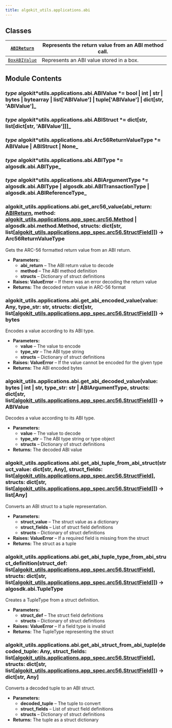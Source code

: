 ```yaml
---
title: algokit_utils.applications.abi
---
```


## Classes

| [`ABIReturn`](/reference/algokit-utils-py/api/ABIReturn#algokit_utils.applications.abi.ABIReturn)       | Represents the return value from an ABI method call. |
| ------------------------------------------------------------------------------------------------------- | ---------------------------------------------------- |
| [`BoxABIValue`](/reference/algokit-utils-py/api/BoxABIValue#algokit_utils.applications.abi.BoxABIValue) | Represents an ABI value stored in a box.             |

## Module Contents

### _type_ algokit*utils.applications.abi.ABIValue *= bool | int | str | bytes | bytearray | list['ABIValue'] | tuple['ABIValue'] | dict[str, 'ABIValue']\_

### _type_ algokit*utils.applications.abi.ABIStruct *= dict[str, list[dict[str, 'ABIValue']]]\_

### _type_ algokit*utils.applications.abi.Arc56ReturnValueType *= ABIValue | ABIStruct | None\_

### _type_ algokit*utils.applications.abi.ABIType *= algosdk.abi.ABIType\_

### _type_ algokit*utils.applications.abi.ABIArgumentType *= algosdk.abi.ABIType | algosdk.abi.ABITransactionType | algosdk.abi.ABIReferenceType\_

### algokit_utils.applications.abi.get_arc56_value(abi_return: [ABIReturn](/reference/algokit-utils-py/api/ABIReturn#algokit_utils.applications.abi.ABIReturn), method: [algokit_utils.applications.app_spec.arc56.Method](/reference/algokit-utils-py/api/applications/app_spec/arc56/method/#algokit_utils.applications.app_spec.arc56.Method) | algosdk.abi.method.Method, structs: dict[str, list[[algokit_utils.applications.app_spec.arc56.StructField](/reference/algokit-utils-py/api/applications/app_spec/arc56/structfield/#algokit_utils.applications.app_spec.arc56.StructField)]]) → Arc56ReturnValueType

Gets the ARC-56 formatted return value from an ABI return.

- **Parameters:**
  - **abi_return** – The ABI return value to decode
  - **method** – The ABI method definition
  - **structs** – Dictionary of struct definitions
- **Raises:**
  **ValueError** – If there was an error decoding the return value
- **Returns:**
  The decoded return value in ARC-56 format

### algokit_utils.applications.abi.get_abi_encoded_value(value: Any, type_str: str, structs: dict[str, list[[algokit_utils.applications.app_spec.arc56.StructField](/reference/algokit-utils-py/api/applications/app_spec/arc56/structfield/#algokit_utils.applications.app_spec.arc56.StructField)]]) → bytes

Encodes a value according to its ABI type.

- **Parameters:**
  - **value** – The value to encode
  - **type_str** – The ABI type string
  - **structs** – Dictionary of struct definitions
- **Raises:**
  **ValueError** – If the value cannot be encoded for the given type
- **Returns:**
  The ABI encoded bytes

### algokit_utils.applications.abi.get_abi_decoded_value(value: bytes | int | str, type_str: str | ABIArgumentType, structs: dict[str, list[[algokit_utils.applications.app_spec.arc56.StructField](/reference/algokit-utils-py/api/applications/app_spec/arc56/structfield/#algokit_utils.applications.app_spec.arc56.StructField)]]) → ABIValue

Decodes a value according to its ABI type.

- **Parameters:**
  - **value** – The value to decode
  - **type_str** – The ABI type string or type object
  - **structs** – Dictionary of struct definitions
- **Returns:**
  The decoded ABI value

### algokit_utils.applications.abi.get_abi_tuple_from_abi_struct(struct_value: dict[str, Any], struct_fields: list[[algokit_utils.applications.app_spec.arc56.StructField](/reference/algokit-utils-py/api/applications/app_spec/arc56/structfield/#algokit_utils.applications.app_spec.arc56.StructField)], structs: dict[str, list[[algokit_utils.applications.app_spec.arc56.StructField](/reference/algokit-utils-py/api/applications/app_spec/arc56/structfield/#algokit_utils.applications.app_spec.arc56.StructField)]]) → list[Any]

Converts an ABI struct to a tuple representation.

- **Parameters:**
  - **struct_value** – The struct value as a dictionary
  - **struct_fields** – List of struct field definitions
  - **structs** – Dictionary of struct definitions
- **Raises:**
  **ValueError** – If a required field is missing from the struct
- **Returns:**
  The struct as a tuple

### algokit_utils.applications.abi.get_abi_tuple_type_from_abi_struct_definition(struct_def: list[[algokit_utils.applications.app_spec.arc56.StructField](/reference/algokit-utils-py/api/applications/app_spec/arc56/structfield/#algokit_utils.applications.app_spec.arc56.StructField)], structs: dict[str, list[[algokit_utils.applications.app_spec.arc56.StructField](/reference/algokit-utils-py/api/applications/app_spec/arc56/structfield/#algokit_utils.applications.app_spec.arc56.StructField)]]) → algosdk.abi.TupleType

Creates a TupleType from a struct definition.

- **Parameters:**
  - **struct_def** – The struct field definitions
  - **structs** – Dictionary of struct definitions
- **Raises:**
  **ValueError** – If a field type is invalid
- **Returns:**
  The TupleType representing the struct

### algokit_utils.applications.abi.get_abi_struct_from_abi_tuple(decoded_tuple: Any, struct_fields: list[[algokit_utils.applications.app_spec.arc56.StructField](/reference/algokit-utils-py/api/applications/app_spec/arc56/structfield/#algokit_utils.applications.app_spec.arc56.StructField)], structs: dict[str, list[[algokit_utils.applications.app_spec.arc56.StructField](/reference/algokit-utils-py/api/applications/app_spec/arc56/structfield/#algokit_utils.applications.app_spec.arc56.StructField)]]) → dict[str, Any]

Converts a decoded tuple to an ABI struct.

- **Parameters:**
  - **decoded_tuple** – The tuple to convert
  - **struct_fields** – List of struct field definitions
  - **structs** – Dictionary of struct definitions
- **Returns:**
  The tuple as a struct dictionary

